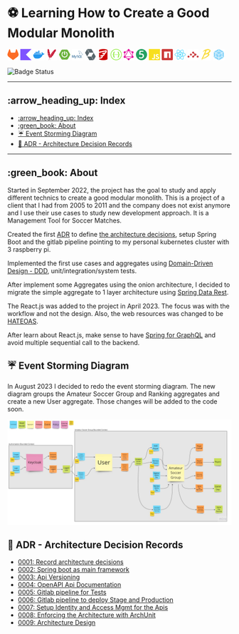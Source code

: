 # :soccer: Learning How to Create a Good Modular Monolith

[<img src="doc/icons/gitlab-color.svg" width="25px"/>](https://about.gitlab.com/)
[<img src="doc/icons/kotlin-color.svg" width="25px"/>](https://kotlinlang.org/)
[<img src="doc/icons/docker-color.svg" width="25px"/>](https://www.docker.com/)
[<img src="doc/icons/apachemaven-color.svg" width="25px"/>](https://maven.apache.org/)
[<img src="doc/icons/springboot-color.svg" width="25px"/>](https://spring.io/projects/spring-boot/)
[<img src="doc/icons/mysql-color.svg" width="25px"/>](https://www.mysql.com/)
[<img src="doc/icons/hibernate-color.svg" width="25px"/>](https://spring.io/projects/spring-data-jpa)
[<img src="doc/icons/flyway-color.svg" width="25px"/>](https://flywaydb.org/)
[<img src="doc/icons/swagger-color.svg" width="25px"/>](https://swagger.io/)
[<img src="doc/icons/graphql-color.svg" width="25px"/>](https://graphql.org/)
[<img src="doc/icons/junit5-color.svg" width="25px"/>](https://junit.org/junit5/)
[<img src="doc/icons/javascript-color.svg" width="25px"/>](https://developer.mozilla.org/en-US/docs/Web/javascript)
[<img src="doc/icons/npm-color.svg" width="25px"/>](https://www.npmjs.com/)
[<img src="doc/icons/react-color.svg" width="25px"/>](https://react.dev/)
[<img src="doc/icons/reactrouter-color.svg" width="25px"/>](https://reactrouter.com/en/main)
[<img src="doc/icons/babel-color.svg" width="25px"/>](https://babeljs.io/)
[<img src="doc/icons/webpack-color.svg" width="25px"/>](https://webpack.js.org/)

![Badge Status](https://img.shields.io/badge/STATUS-DEVELOPMENT-green)

---

## :arrow\_heading\_up: Index

- [:arrow\_heading\_up: Index](#index)
- [:green\_book: About](#about)
- [:umbrella: Event Storming Diagram](#event-storming-diagram)
- [:brain: ADR - Architecture Decision Records](#adr---architecture-decision-records)

---

## :green\_book: About

Started in September 2022, the project has the goal to study and apply different technics to create a good modular 
monolith. This is a project of a client that I had from 2005 to 2011 and the company does not exist anymore and I use
their use cases to study new development approach. It is a Management Tool for Soccer Matches.

Created the first [ADR](https://adr.github.io/) to define [the architecture decisions](/doc/architecture/decisions),
setup Spring Boot and the gitlab pipeline pointing to my personal kubernetes cluster with 3 raspberry pi.

Implemented the first use cases and aggregates using 
[Domain-Driven Design - DDD](https://martinfowler.com/bliki/DomainDrivenDesign.html), unit/integration/system tests.

After implement some Aggregates using the onion architecture, I decided to migrate the simple aggregate to 1 layer
architecture using [Spring Data Rest](https://spring.io/projects/spring-data-rest).

The React.js was added to the project in April 2023. The focus was with the workflow and not the design. Also, the web
resources was changed to be [HATEOAS](https://spring.io/projects/spring-hateoas).

After learn about React.js, make sense to have [Spring for GraphQL](https://spring.io/projects/spring-graphql) and avoid
multiple sequential call to the backend.

## :umbrella: Event Storming Diagram

In August 2023 I decided to redo the event storming diagram. The new diagram groups the Amateur Soccer Group and Ranking
aggregates and create a new User aggregate. Those changes will be added to the code soon.

<img src="./doc/event-storming.jpg" alt="event storming diagram with two bounded context, the authorisation bounded context and the amateur soccer group bounded context.">

## :brain: ADR - Architecture Decision Records

- [0001: Record architecture decisions](doc/architecture/decisions/0001-record-architecture-decisions.md)
- [0002: Spring boot as main framework](doc/architecture/decisions/0002-spring-boot-as-main-framework.md)
- [0003: Api Versioning](doc/architecture/decisions/0003-api-versioning.md)
- [0004: OpenAPI Api Documentation](doc/architecture/decisions/0004-openapi-api-documentation.md)
- [0005: Gitlab pipeline for Tests](doc/architecture/decisions/0005-gitlab-pipeline-for-tests.md)
- [0006: Gitlab pipeline to deploy Stage and Production](doc/architecture/decisions/0006-gitlab-pipeline-to-deploy-stage-and-production.md)
- [0007: Setup Identity and Access Mgmt for the Apis](doc/architecture/decisions/0007-identity-and-access-mgmt-for-the-apis.md)
- [0008: Enforcing the Architecture with ArchUnit](doc/architecture/decisions/0008-enforcing-the-architecture-with-archunit.md)
- [0009: Architecture Design](doc/architecture/decisions/0009-architecture-design.md)